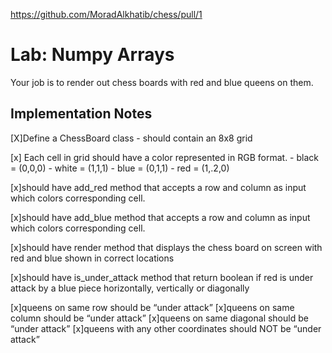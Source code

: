 
https://github.com/MoradAlkhatib/chess/pull/1

# Lab: Numpy Arrays


Your job is to render out chess boards with red and blue queens on them.


## Implementation Notes

[X]Define a ChessBoard class - should contain an 8x8 grid 

[x] Each cell in grid should have a color represented in RGB format. - black = (0,0,0) - white = (1,1,1) - blue = (0,1,1) - red = (1,.2,0)


[x]should have add_red method that accepts a row and column as input which colors corresponding cell.

[x]should have add_blue method that accepts a row and column as input which colors corresponding cell.

[x]should have render method that displays the chess board on screen with red and blue shown in correct locations

[x]should have is_under_attack method that return boolean if red is under attack by a blue piece horizontally, vertically or diagonally


[x]queens on same row should be “under attack”
[x]queens on same column should be “under attack”
[x]queens on same diagonal should be “under attack”
[x]queens with any other coordinates should NOT be “under attack”
